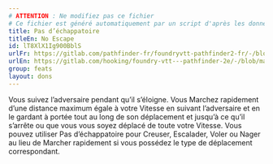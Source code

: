 ```yaml
---
# ATTENTION : Ne modifiez pas ce fichier
# Ce fichier est généré automatiquement par un script d'après les données du module Foundry VTT officiel et de sa traduction
title: Pas d’échappatoire
titleEn: No Escape
id: lT8XlX1Ig900BblS
urlFr: https://gitlab.com/pathfinder-fr/foundryvtt-pathfinder2-fr/-/blob/master/data/feats/lT8XlX1Ig900BblS.htm
urlEn: https://gitlab.com/hooking/foundry-vtt---pathfinder-2e/-/blob/master/packs/data/feats.db/no-escape.json
group: feats
layout: dons
---
```

Vous suivez l’adversaire pendant qu’il s’éloigne. Vous Marchez rapidement d’une distance maximum égale à votre Vitesse en suivant l’adversaire et en le gardant à portée tout au long de son déplacement et jusqu’à ce qu’il s’arrête ou que vous vous soyez déplacé de toute votre Vitesse. Vous pouvez utiliser Pas d’échappatoire pour Creuser, Escalader, Voler ou Nager au lieu de Marcher rapidement si vous possédez le type de déplacement correspondant.


